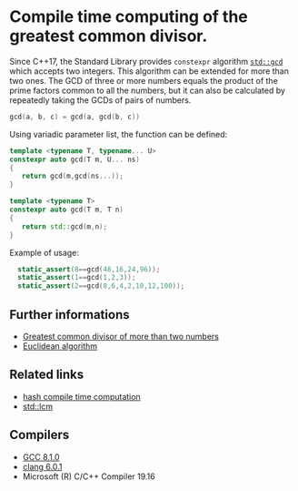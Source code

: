 # Compile time computing of the greatest common divisor.
Since C++17, the Standard Library provides `constexpr` algorithm [`std::gcd`](https://en.cppreference.com/w/cpp/numeric/gcd) which accepts two integers.
This algorithm can be extended for more than two ones. The GCD of three or more numbers equals the product of the prime factors common to all the numbers, but it can also be calculated by repeatedly taking the GCDs of pairs of numbers.
```cpp
gcd(a, b, c) = gcd(a, gcd(b, c))
```
Using variadic parameter list, the function can be defined:
```cpp
template <typename T, typename... U>
constexpr auto gcd(T m, U... ns)
{
   return gcd(m,gcd(ns...));
}

template <typename T>
constexpr auto gcd(T m, T n)
{
   return std::gcd(m,n);
}
```
Example of usage:
```cpp
  static_assert(8==gcd(48,16,24,96));
  static_assert(1==gcd(1,2,3));
  static_assert(2==gcd(8,6,4,2,10,12,100));
```

## Further informations
* [Greatest common divisor of more than two numbers](https://math.stackexchange.com/questions/1672249/greatest-common-divisor-of-more-than-two-numbers)
* [Euclidean algorithm](https://en.wikipedia.org/wiki/Euclidean_algorithm)

## Related links
* [hash compile time computation](https://github.com/nikolaAV/skeleton/tree/master/switch_string)
* [std::lcm](https://en.cppreference.com/w/cpp/numeric/lcm)

## Compilers
* [GCC 8.1.0](https://wandbox.org/)
* [clang 6.0.1](https://wandbox.org/)
* Microsoft (R) C/C++ Compiler 19.16 
